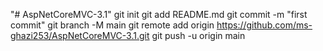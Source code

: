 "# AspNetCoreMVC-3.1"  git init git add README.md git commit -m "first commit" git branch -M main git remote add origin https://github.com/ms-ghazi253/AspNetCoreMVC-3.1.git git push -u origin main
